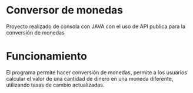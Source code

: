 # Conversor de monedas
Proyecto realizado de consola con JAVA con el uso de API publica para la conversión de monedas 
# Funcionamiento
El programa permite hacer conversión de monedas, permite a los usuarios calcular el valor de una cantidad de dinero en una moneda diferente, utilizando tasas de cambio actualizadas.
